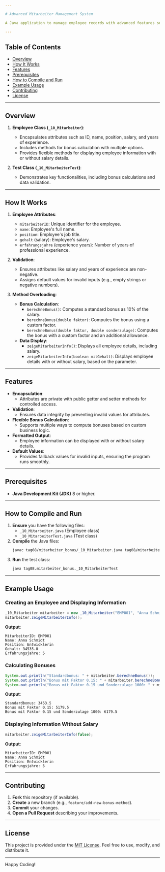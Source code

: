 ```yaml
---

# Advanced Mitarbeiter Management System

A Java application to manage employee records with advanced features such as bonus calculations and method overloading for flexible data display. This project includes robust validation mechanisms for employee attributes and multiple ways to compute bonuses.

---
```


## Table of Contents

- [Overview](#overview)
- [How It Works](#how-it-works)
- [Features](#features)
- [Prerequisites](#prerequisites)
- [How to Compile and Run](#how-to-compile-and-run)
- [Example Usage](#example-usage)
- [Contributing](#contributing)
- [License](#license)

---

## Overview

1. **Employee Class (`_10_Mitarbeiter`)**:
   - Encapsulates attributes such as ID, name, position, salary, and years of experience.
   - Includes methods for bonus calculation with multiple options.
   - Provides flexible methods for displaying employee information with or without salary details.

2. **Test Class (`_10_MitarbeiterTest`)**:
   - Demonstrates key functionalities, including bonus calculations and data validation.

---

## How It Works

1. **Employee Attributes**:
   - `mitarbeiterID`: Unique identifier for the employee.
   - `name`: Employee's full name.
   - `position`: Employee's job title.
   - `gehalt` (salary): Employee's salary.
   - `erfahrungsjahre` (experience years): Number of years of professional experience.

2. **Validation**:
   - Ensures attributes like salary and years of experience are non-negative.
   - Assigns default values for invalid inputs (e.g., empty strings or negative numbers).

3. **Method Overloading**:
   - **Bonus Calculation**:
     - `berechneBonus()`: Computes a standard bonus as 10% of the salary.
     - `berechneBonus(double faktor)`: Computes the bonus using a custom factor.
     - `berechneBonus(double faktor, double sonderzulage)`: Computes the bonus with a custom factor and an additional allowance.
   - **Data Display**:
     - `zeigeMitarbeiterInfo()`: Displays all employee details, including salary.
     - `zeigeMitarbeiterInfo(boolean mitGehalt)`: Displays employee details with or without salary, based on the parameter.

---

## Features

- **Encapsulation**:
  - Attributes are private with public getter and setter methods for controlled access.
- **Validation**:
  - Ensures data integrity by preventing invalid values for attributes.
- **Flexible Bonus Calculation**:
  - Supports multiple ways to compute bonuses based on custom business logic.
- **Formatted Output**:
  - Employee information can be displayed with or without salary details.
- **Default Values**:
  - Provides fallback values for invalid inputs, ensuring the program runs smoothly.

---

## Prerequisites

- **Java Development Kit (JDK)** 8 or higher.

---

## How to Compile and Run

1. **Ensure** you have the following files:
   - `_10_Mitarbeiter.java` (Employee class)
   - `_10_MitarbeiterTest.java` (Test class)
2. **Compile** the Java files:
   ```bash
   javac tag08/mitarbeiter_bonus/_10_Mitarbeiter.java tag08/mitarbeiter_bonus/_10_MitarbeiterTest.java
   ```
3. **Run** the test class:
   ```bash
   java tag08.mitarbeiter_bonus._10_MitarbeiterTest
   ```

---

## Example Usage

### Creating an Employee and Displaying Information

```java
_10_Mitarbeiter mitarbeiter = new _10_Mitarbeiter("EMP001", "Anna Schmidt", "Entwicklerin", 34535, 5);
mitarbeiter.zeigeMitarbeiterInfo();
```

**Output**:
```
MitarbeiterID: EMP001
Name: Anna Schmidt
Position: Entwicklerin
Gehalt: 34535.0
Erfahrungsjahre: 5
```

### Calculating Bonuses

```java
System.out.println("Standardbonus: " + mitarbeiter.berechneBonus());
System.out.println("Bonus mit Faktor 0.15: " + mitarbeiter.berechneBonus(0.15));
System.out.println("Bonus mit Faktor 0.15 und Sonderzulage 1000: " + mitarbeiter.berechneBonus(0.15, 1000));
```

**Output**:
```
Standardbonus: 3453.5
Bonus mit Faktor 0.15: 5179.5
Bonus mit Faktor 0.15 und Sonderzulage 1000: 6179.5
```

### Displaying Information Without Salary

```java
mitarbeiter.zeigeMitarbeiterInfo(false);
```

**Output**:
```
MitarbeiterID: EMP001
Name: Anna Schmidt
Position: Entwicklerin
Erfahrungsjahre: 5
```

---

## Contributing

1. **Fork** this repository (if available).  
2. **Create** a new branch (e.g., `feature/add-new-bonus-method`).  
3. **Commit** your changes.  
4. **Open a Pull Request** describing your improvements.

---

## License

This project is provided under the [MIT License](LICENSE). Feel free to use, modify, and distribute it.

---

Happy Coding!
